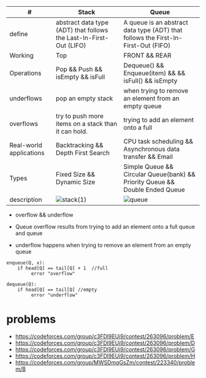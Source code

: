 | # | Stack |Queue |
| --------------- | --------------- | --------------- |
| define |  abstract data type (ADT) that follows the Last-In-First-Out (LIFO)    |A queue is an abstract data type (ADT) that follows the First-In-First-Out (FIFO)    |
| Working | Top  | FRONT && REAR ||Head && Tail |
| Operations | Pop && Push  && isEmpty && isFull | Dequeue()  && Enqueue(item)  &&    && isFull()  && isEmpty|
| underflows | pop an empty stack  | when trying to remove an element from an empty queue|
| overflows |try to push more items on a stack than it can hold. | trying to add an element onto a full |
| Real-world applications |Backtracking && Depth First Search	| CPU task scheduling && Asynchronous data transfer && Email |
| Types |Fixed Size  && Dynamic Size   |Simple Queue && Circular Queue(bank) && Priority Queue && Double Ended Queue |
| description | ![stack(1)](https://github.com/ebrahimabdallah/Introduction_to_Algorithms/assets/119238955/0d8c6491-9aad-4e3c-a5c5-c894604f4a6d)| ![queue](https://github.com/ebrahimabdallah/Introduction_to_Algorithms/assets/119238955/0a3114af-5e14-458c-b14e-4cd6b7ee68d2)|




* overflow && underflow

* Queue overflow results from trying to add an element onto a full queue and queue
* underflow happens when trying to remove an element from an empty queue
```
enqueue(Q, x):
	if head[Q] == tail[Q] + 1  //full 
		 error "overflow"
	 
dequeue(Q):
	if head[Q] == tail[Q] //empty
		 error "underflow"
 ```

 # problems
* https://codeforces.com/group/c3FDl9EUi9/contest/263096/problem/E
* https://codeforces.com/group/c3FDl9EUi9/contest/263096/problem/D
* https://codeforces.com/group/c3FDl9EUi9/contest/263096/problem/G
* https://codeforces.com/group/c3FDl9EUi9/contest/263096/problem/H
* https://codeforces.com/group/MWSDmqGsZm/contest/223340/problem/B
